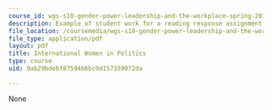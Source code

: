 ```yaml
---
course_id: wgs-s10-gender-power-leadership-and-the-workplace-spring-2014
description: Example of student work for a reading response assignment.
file_location: /coursemedia/wgs-s10-gender-power-leadership-and-the-workplace-spring-2014/9ab29bdebf87594b6bc9d157339072da_MITWGS_S10S14_Pres_Women.pdf
file_type: application/pdf
layout: pdf
title: International Women in Politics
type: course
uid: 9ab29bdebf87594b6bc9d157339072da

---
```

None